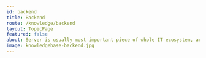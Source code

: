 ```yaml
---
id: backend
title: Backend
route: /knowledge/backend
layout: TopicPage
featured: false
about: Server is usually most important piece of whole IT ecosystem, around which all of these frontend guys move around. We believe that easier is better. That's why we suggest using ready-to-serve solutions. That's called BAAS. 
image: knowledgebase-backend.jpg
---
```

